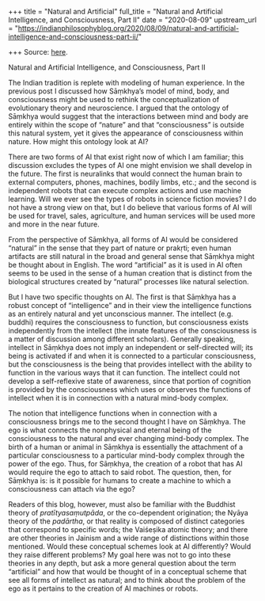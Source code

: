 +++
title = "Natural and Artificial"
full_title = "Natural and Artificial Intelligence, and Consciousness, Part II"
date = "2020-08-09"
upstream_url = "https://indianphilosophyblog.org/2020/08/09/natural-and-artificial-intelligence-and-consciousness-part-ii/"

+++
Source: [here](https://indianphilosophyblog.org/2020/08/09/natural-and-artificial-intelligence-and-consciousness-part-ii/).

Natural and Artificial Intelligence, and Consciousness, Part II

The Indian tradition is replete with modeling of human experience. In
the previous post I discussed how Sāṃkhya’s model of mind, body, and
consciousness might be used to rethink the conceptualization of
evolutionary theory and neuroscience. I argued that the ontology of
Sāṃkhya would suggest that the interactions between mind and body are
entirely within the scope of “nature” and that “consciousness” is
outside this natural system, yet it gives the appearance of
consciousness within nature. How might this ontology look at AI?

There are two forms of AI that exist right now of which I am familiar;
this discussion excludes the types of AI one might envision we shall
develop in the future. The first is neuralinks that would connect the
human brain to external computers, phones, machines, bodily limbs, etc.;
and the second is independent robots that can execute complex actions
and use machine learning. Will we ever see the types of robots in
science fiction movies? I do not have a strong view on that, but I do
believe that various forms of AI will be used for travel, sales,
agriculture, and human services will be used more and more in the near
future.

From the perspective of Sāṃkhya, all forms of AI would be considered
“natural” in the sense that they part of nature or prakṛti; even human
artifacts are still natural in the broad and general sense that Sāṃkhya
might be thought about in English. The word “artificial” as it is used
in AI often seems to be used in the sense of a human creation that is
distinct from the biological structures created by “natural” processes
like natural selection.

But I have two specific thoughts on AI. The first is that Sāṃkhya has a
robust concept of “intelligence” and in their view the intelligence
functions as an entirely natural and yet unconscious manner. The
intellect (e.g. buddhi) requires the consciousness to function, but
consciousness exists independently from the intellect (the innate
features of the consciousness is a matter of discussion among different
scholars). Generally speaking, intellect in Sāṃkhya does not imply an
independent or self-directed will; its being is activated if and when it
is connected to a particular consciousness, but the consciousness is the
being that provides intellect with the ability to function in the
various ways that it can function. The intellect could not develop a
self-reflexive state of awareness, since that portion of cognition is
provided by the consciousness which uses or observes the functions of
intellect when it is in connection with a natural mind-body complex.

The notion that intelligence functions when in connection with a
consciousness brings me to the second thought I have on Sāṃkhya. The ego
is what connects the nonphysical and eternal being of the consciousness
to the natural and ever changing mind-body complex. The birth of a human
or animal in Sāṃkhya is essentially the attachment of a particular
consciousness to a particular mind-body complex through the power of the
ego. Thus, for Sāṃkhya, the creation of a robot that has AI would
require the ego to attach to said robot. The question, then, for Sāṃkhya
is: is it possible for humans to create a machine to which a
consciousness can attach via the ego?

Readers of this blog, however, must also be familiar with the Buddhist
theory of *pratītyasaṃutpāda*, or the co-dependent origination; the
Nyāya theory of the *padārtha*, or that reality is composed of distinct
categories that correspond to specific words; the Vaiśeṣika atomic
theory; and there are other theories in Jainism and a wide range of
distinctions within those mentioned. Would these conceptual schemes look
at AI differently? Would they raise different problems? My goal here was
not to go into these theories in any depth, but ask a more general
question about the term “artificial” and how that would be thought of in
a conceptual scheme that see all forms of intellect as natural; and to
think about the problem of the ego as it pertains to the creation of AI
machines or robots.
